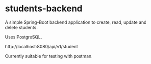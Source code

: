 # students-backend

A simple Spring-Boot backend application to create, read, update and delete students. 

Uses PostgreSQL. 

http://localhost:8080/api/v1/student

Currently suitable for testing with postman. 
